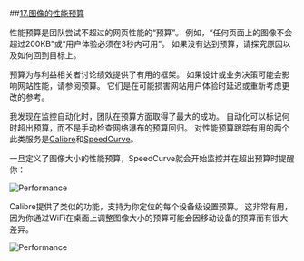 <div>
    <script>
    var _hmt = _hmt || [];
    (function() {
        var hm = document.createElement("script");
        hm.src = "https://hm.baidu.com/hm.js?4f01de5cc0f84f20fea5a4202233614f&tt=ch17&key=" + Date.now();
        var s = document.getElementsByTagName("script")[0]; 
        s.parentNode.insertBefore(hm, s);
        _hmt.push(['图像优化', 'ch17.md', 'pv', '第17章', '图像的性能预算']);
    })();
    </script>
</div>

##[17.图像的性能预算](https://images.guide/#performance-budgets)

性能预算是团队尝试不超过的网页性能的“预算”。 例如，“任何页面上的图像不会超过200KB”或“用户体验必须在3秒内可用”。 如果没有达到预算，请探究原因以及如何回到目标上。

预算为与利益相关者讨论绩效提供了有用的框架。 如果设计或业务决策可能会影响网站性能，请参阅预算。 它们是在可能损害网站用户体验时延迟或重新考虑更改的参考。

我发现在监控自动化时，团队在预算方面取得了最大的成功。 自动化可以标记何时超出预算，而不是手动检查网络瀑布的预算回归。 对性能预算跟踪有用的两个此类服务是[Calibre](https://calibreapp.com/docs/metrics/budgets)和[SpeedCurve](https://speedcurve.com/blog/tag/performance-budgets/)。

一旦定义了图像大小的性能预算，SpeedCurve就会开始监控并在超出预算时提醒你：

![Performance](https://images.guide/images/book-images/F2BCD61B-85C5-4E82-88CF-9E39CB75C9C0-large.jpg)

Calibre提供了类似的功能，支持为你定位的每个设备级设置预算。 这非常有用，因为你通过WiFi在桌面上调整图像大小的预算可能会因移动设备的预算而有很大差异。

![Performance](https://images.guide/images/book-images/budgets-large.jpg)